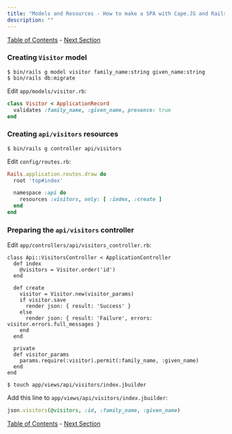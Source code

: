 ```yaml
---
title: "Models and Resources - How to make a SPA with Cape.JS and Rails"
description: ""
---
```


[Table of Contents](../) - [Next Section](../07_collection_agent)

### Creating `Visitor` model

```text
$ bin/rails g model visitor family_name:string given_name:string
$ bin/rails db:migrate
```

Edit `app/models/visitor.rb`:

```ruby
class Visitor < ApplicationRecord
  validates :family_name, :given_name, presence: true
end
```

### Creating `api/visitors` resources

```text
$ bin/rails g controller api/visitors
```

Edit `config/routes.rb`:

```ruby
Rails.application.routes.draw do
  root 'top#index'

  namespace :api do
    resources :visitors, only: [ :index, :create ]
  end
end
```

### Preparing the `api/visitors` controller

Edit `app/controllers/api/visitors_controller.rb`:

```text
class Api::VisitorsController < ApplicationController
  def index
    @visitors = Visitor.order('id')
  end

  def create
    visitor = Visitor.new(visitor_params)
    if visitor.save
      render json: { result: 'Success' }
    else
      render json: { result: 'Failure', errors: visitor.errors.full_messages }
    end
  end

  private
  def visitor_params
    params.require(:visitor).permit(:family_name, :given_name)
  end
end
```

```text
$ touch app/views/api/visitors/index.jbuilder
```

Add this line to `app/views/api/visitors/index.jbuilder`:

```ruby
json.visitors(@visitors, :id, :family_name, :given_name)
```

[Table of Contents](../) - [Next Section](../07_collection_agent)
